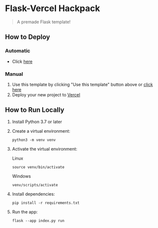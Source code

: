 # Flask-Vercel Hackpack

> A premade Flask template!

## How to Deploy

### Automatic

* Click [here](https://vercel.com/new/clone?repository-url=https://github.com/acmcsufoss/hackpack_flask_vercel/)

### Manual

1. Use this template by clicking "Use this template" button above or [click here](https://github.com/acmcsufoss/hackpack_flask_vercel/generate)
2. Deploy your new project to [Vercel](https://vercel.com/new)

## How to Run Locally

1. Install Python 3.7 or later
2. Create a virtual environment:

   ```terminal
   python3 -m venv venv
   ```

3. Activate the virtual environment:

   Linux

   ```terminal
   source venv/bin/activate
   ```

   Windows

   ```terminal
   venv/scripts/activate
   ```

4. Install dependencies:

   ```terminal
   pip install -r requirements.txt
   ```

5. Run the app:

   ```terminal
   flask --app index.py run
   ```
